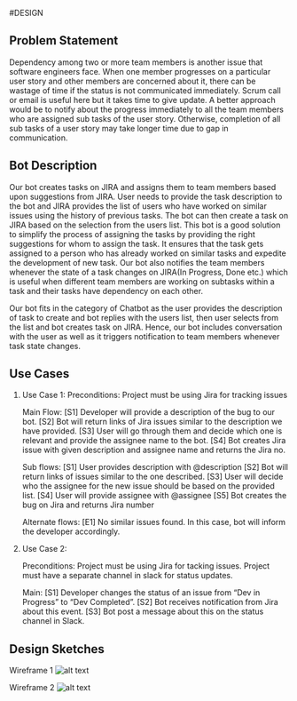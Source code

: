 #DESIGN 

## Problem Statement 

Dependency among two or more team members is another issue that software engineers face. When one member progresses on a particular user story and other members are concerned about it, there can be wastage of time if the status is not communicated immediately. Scrum call or email is useful here but it takes time to give update. A better approach would be to notify about the progress immediately to all the team members who are assigned sub tasks of the user story. Otherwise, completion of all sub tasks of a user story may take longer time due to gap in communication. 

## Bot Description 
Our bot creates tasks on JIRA and assigns them to team members based upon suggestions from JIRA. User needs to provide the task description to the bot and JIRA provides the list of users who have worked on similar issues using the history of previous tasks. The bot can then create a task on JIRA based on the selection from the users list. This bot is a good solution to simplify the process of assigning the tasks by providing the right suggestions for whom to assign the task. It ensures that the task gets assigned to a person who has already worked on similar tasks and expedite the development of new task. Our bot also notifies the team members whenever the state of a task changes on JIRA(In Progress, Done etc.) which is useful when different team members are working on subtasks within a task and their tasks have dependency on each other. 

Our bot fits in the category of Chatbot as the user provides the description of task to create and bot replies with the users list, then user selects from the list and bot creates task on JIRA.
Hence, our bot includes conversation with the user as well as it triggers notification to team members whenever task state changes.

## Use Cases 
1. Use Case 1:
    Preconditions: Project must be using Jira for tracking issues
 
    Main Flow: [S1] Developer will provide a description of the bug to our bot. [S2] Bot will return links of Jira issues similar to the description we have provided. [S3] User will go through them and decide which one is relevant and provide the assignee name to the bot. [S4] Bot creates Jira issue with given description and assignee name and returns the Jira no. 

    Sub flows:
    [S1] User provides description with @description
    [S2] Bot will return links of issues similar to the one described.
    [S3] User will decide who the assignee for the new issue should be based on the provided list.
    [S4] User will provide assignee with @assignee
    [S5] Bot creates the bug on Jira and returns Jira number

    Alternate flows:
    [E1] No similar issues found. In this case, bot will inform the developer accordingly. 
    
2. Use Case 2:
 
    Preconditions: Project must be using Jira for tacking issues. Project must have a separate channel in slack for status updates.

    Main: [S1] Developer changes the status of an issue from “Dev in Progress” to “Dev Completed”. [S2] Bot receives notification from Jira about this event. [S3] Bot post a message about this on the status channel in Slack. 
    
## Design Sketches 
   Wireframe 1
      ![alt text](https://github.ncsu.edu/sbiswas4/CSC510_Fall17_Project/blob/master/Wireframe1.png) 
      
   Wireframe 2
      ![alt text](https://github.ncsu.edu/sbiswas4/CSC510_Fall17_Project/blob/master/Wireframe2.png) 
    
